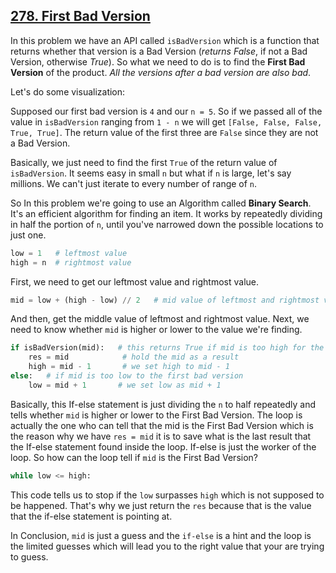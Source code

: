 ## [278. First Bad Version](https://leetcode.com/problems/first-bad-version/)

In this problem we have an API called `isBadVersion` which is a function that returns whether that version is a Bad Version (*returns False*, if not a Bad Version, otherwise *True*). So what we need to do is to find the **First Bad Version** of the product. *All the versions after a bad version are also bad*.

Let's do some visualization:

Supposed our first bad version is `4` and our `n = 5`. So if we passed all of the value in `isBadVersion` ranging from `1 - n` we will get `[False, False, False, True, True]`. The return value of the first three are `False` since they are not a Bad Version.

Basically, we just need to find the first `True`  of the return value of `isBadVersion`. It seems easy in small `n` but what if `n` is large, let's say millions. We can't just iterate to every number of range of `n`.

So In this problem we're going to use an Algorithm called **Binary Search**. It's an efficient algorithm for finding an item. It works by repeatedly dividing in half the portion of `n`, until you've narrowed down the possible locations to just one.

```python
low = 1   # leftmost value
high = n  # rightmost value
```

First, we need to get our leftmost value and rightmost value.

```python
mid = low + (high - low) // 2	# mid value of leftmost and rightmost value
```

And then, get the middle value of leftmost and rightmost value. Next, we need to know whether `mid` is higher or lower to the value we're finding.

```python
if isBadVersion(mid):	# this returns True if mid is too high for the first bad version
	res = mid		     # hold the mid as a result
	high = mid - 1     	 # we set high to mid - 1
else:	# if mid is too low to the first bad version
    low = mid + 1		# we set low as mid + 1
```

Basically, this If-else statement is just dividing the `n` to half repeatedly and tells whether `mid` is higher or lower to the First Bad Version. The loop is actually the one who can tell that the mid is the First Bad Version which is the reason why we have `res = mid` it is to save what is the last result that the If-else statement found inside the loop. If-else is just the worker of the loop. So how can the loop tell if `mid` is the First Bad Version?

```python
while low <= high:
```

This code tells us to stop if the `low` surpasses `high` which is not supposed to be happened. That's why we just return the `res` because that is the value that the if-else statement is pointing at.

In Conclusion, `mid` is just a guess and the `if-else` is a hint and the loop is the limited guesses which will lead you to the right value that your are trying to guess.





